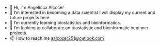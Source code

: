 - 👋 Hi, I’m Angelicca Alcocer
- 👀 I’m interested in becoming a data scientist I will display my current and future projects here.
- 🌱 I’m currently learning biostatistics and bioinformatics.
- 💞️ I’m looking to collaborate on biostatistic and bioinformatic beginner projects.
- 📫 How to reach me aalcocer251@outlook.com
